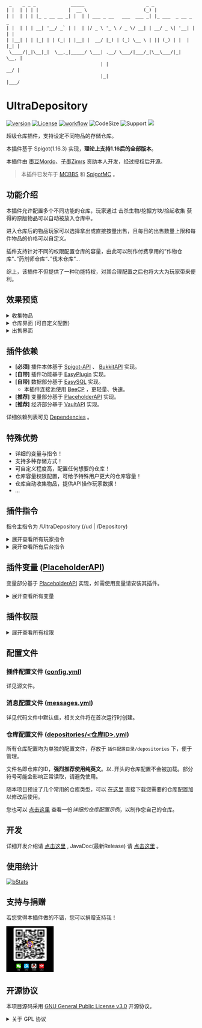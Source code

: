 ```text
 _    _ _ _             _____                       _ _                   
| |  | | | |           |  __ \                     (_) |                  
| |  | | | |_ _ __ __ _| |  | | ___ _ __   ___  ___ _| |_ ___  _ __ _   _ 
| |  | | | __| '__/ _` | |  | |/ _ \ '_ \ / _ \/ __| | __/ _ \| '__| | | |
| |__| | | |_| | | (_| | |__| |  __/ |_) | (_) \__ \ | || (_) | |  | |_| |
 \____/|_|\__|_|  \__,_|_____/ \___| .__/ \___/|___/_|\__\___/|_|   \__, |
                                   | |                               __/ |
                                   |_|                              |___/ 
```

# UltraDepository

[![version](https://img.shields.io/github/v/release/CarmJos/UltraDepository)](https://github.com/CarmJos/UltraDepository/releases)
[![License](https://img.shields.io/github/license/CarmJos/UltraDepository)](https://opensource.org/licenses/GPL-3.0)
[![workflow](https://github.com/CarmJos/UltraDepository/actions/workflows/maven.yml/badge.svg?branch=master)](https://github.com/CarmJos/UltraDepository/actions/workflows/maven.yml)
![CodeSize](https://img.shields.io/github/languages/code-size/CarmJos/UltraDepository)
![Support](https://img.shields.io/badge/Minecraft-Java%201.16--Latest-green)
![](https://visitor-badge.glitch.me/badge?page_id=UltraDepository.readme)

超级仓库插件，支持设定不同物品的存储仓库。

本插件基于 Spigot(1.16.3) 实现，**理论上支持1.16后的全部版本**。

本插件由 [墨豆Mordo](https://www.mordo.cn)、[子墨Zimrs](https://www.zimrs.cn) 资助本人开发，经过授权后开源。

> 本插件已发布于 [MCBBS](https://www.mcbbs.net/forum.php?mod=viewthread&tid=1292631) 和 [SpigotMC]() 。

## 功能介绍

本插件允许配置多个不同功能的仓库，玩家通过 击杀生物/挖掘方块/捡起收集 获得的原版物品可以自动被放入仓库中。

进入仓库后的物品玩家可以选择拿出或直接按量出售，且每日的出售数量上限和每件物品的价格可以自定义。

插件支持针对不同的权限配置仓库的容量，由此可以制作付费享用的”作物仓库“、”药剂师仓库“、”伐木仓库“...

综上，该插件不但提供了一种功能特权，对其合理配置之后也将大大为玩家带来便利。

## 效果预览

<details>
<summary>收集物品</summary>

![collect](.documentation/images/collect-message.jpg)

</details>

<details>
<summary>仓库界面 (可自定义配置)</summary>

![item-gui](.documentation/images/item-in-gui.png)

</details>

<details>
<summary>出售界面</summary>

![sell-gui](.documentation/images/sell-gui.png)

![sell-message](.documentation/images/sell-message.png)
</details>

## 插件依赖

- **[必须]** 插件本体基于 [Spigot-API](https://hub.spigotmc.org/stash/projects/SPIGOT) 、 [BukkitAPI](http://bukkit.org/) 实现。
- **[自带]** 插件功能基于 [EasyPlugin](https://github.com/CarmJos/EasyPlugin) 实现。
- **[自带]** 数据部分基于 [EasySQL](https://github.com/CarmJos/EasySQL) 实现。
    - 本插件连接池使用 [BeeCP](https://github.com/Chris2018998/BeeCP) ，更轻量、快速。
- **[推荐]** 变量部分基于 [PlaceholderAPI](https://www.spigotmc.org/resources/6245/) 实现。
- **[推荐]** 经济部分基于 [VaultAPI](https://github.com/MilkBowl/VaultAPI) 实现。

详细依赖列表可见 [Dependencies](https://github.com/CarmJos/UltraDepository/network/dependencies) 。

## 特殊优势

- 详细的变量与指令！
- 支持多种存储方式！
- 可自定义程度高，配置任何想要的仓库！
- 仓库容量权限配置，可给予特殊用户更大的仓库容量！
- 仓库自动收集物品，提供API操作玩家数据！
- ...

## 插件指令

指令主指令为 /UltraDepository (/ud | /Depository)

<details>
<summary>展开查看所有玩家指令</summary>

```text
# open [仓库ID]
@ 玩家指令 (UltraDepository.use)
- 打开对应仓库的界面。

# sell <仓库ID> <物品ID> <数量>
@ 玩家指令 (UltraDepository.Command.Sell)
- 售出对应数量的对应物品。
- 该指令受到玩家每日售出数量的限制。

# sellAll [仓库ID] [物品ID]
@ 玩家指令 (UltraDepository.Command.SellAll)
- 售出所有相关物品。
- 该指令受到玩家每日售出数量的限制。
```

</details>

<details>
<summary>展开查看所有后台指令</summary>

以下指令**只有后台**才可以使用，可用于搭配变量自制玩家管理GUI。

```text
# info <玩家> [仓库ID] [物品ID]
- 得到玩家的相关物品信息。

# add <玩家> <仓库ID> <物品ID> <数量>
- 为玩家添加对应仓库中对于物品的数量。

# remove <玩家> <仓库ID> <物品ID> [数量]
- 为玩家减少对应仓库中对于物品的数量。
- 若不填写数量，则清空对应仓库的对应物品。

# sell <玩家> [仓库ID] [物品ID] [数量]
- 为玩家售出相关物品。
- 若不填写数量，则售出所有对应仓库的对应物品。
- 若不填写物品，则售出对应仓库内所有物品。
- 若不填写仓库，则售出所有仓库内所有物品。
- 该指令受到玩家每日售出数量的限制。
```

</details>

## 插件变量 ([PlaceholderAPI](https://www.spigotmc.org/resources/6245/))

变量部分基于 [PlaceholderAPI](https://www.spigotmc.org/resources/6245/) 实现，如需使用变量请安装其插件。

<details>
<summary>展开查看所有变量</summary>

```text
# %UltraDepository_amount_<仓库ID>_<物品ID>%
- 得到对应仓库内对应物品的数量

# %UltraDepository_price_<仓库ID>_<物品ID>%
- 得到对应仓库内对应物品的价格

# %UltraDepository_sold_<仓库ID>_<物品ID>%
- 得到对应仓库内对应物品的今日售出数量

# %UltraDepository_limit_<仓库ID>_<物品ID>%
- 得到对应仓库内对应物品的每日售出限制

# %UltraDepository_remain_<仓库ID>_<物品ID>%
- 得到对应仓库内对应物品的剩余可售出数量
- $剩余可售出数量 = $每日售出限制 - $今日售出数量

# %UltraDepository_capacity_<仓库ID>%
- 得到对应仓库的容量

# %UltraDepository_used_<仓库ID>%
- 得到已使用的仓库容量

# %UltraDepository_usable_<仓库ID>%
- 得到剩余可使用的仓库容量

```

</details>

## 插件权限

<details>
<summary>展开查看所有权限</summary>

```text
# UltraDepository.use
- 超级仓库的基本使用权限 (默认所有人都有)

# UltraDepository.Command.Sell
- 玩家使用Sell指令的权限

# UltraDepository.Command.SellAll
- 玩家使用SellAll指令的权限

# UltraDepository.auto
- 超级仓库的自动收集权限

# UltraDepository.auto.enable
- 用于判断是否启用了自动收集功能
- 若玩家有"UltraDepository.auto"权限，且玩家有该权限，则会开始为玩家自动收集物品。
- 若玩家缺失该权限或“UltraDepository.auto”权限，则自动收集物品功能不会启用。
- 您可以自己使用GUI创建一个按钮，后通过给玩家添加/删除该权限决定玩家是否开启自动收集。

# UltraDepository.silent
- 拥有该权限将不再接收到放入背包的提示。
- 您可以自己使用GUI创建一个按钮，后通过给玩家添加/删除该权限决定玩家是否开启收集提示。

# UltraDepository.admin
- "超级仓库的管理权限"
```

</details>

## 配置文件

### 插件配置文件 ([config.yml](src/main/resources/config.yml))

详见源文件。

### 消息配置文件 ([messages.yml](src/main/java/cc/carm/plugin/ultradepository/configuration/PluginMessages.java))

详见代码文件中默认值，相关文件将在首次运行时创建。

### 仓库配置文件 ([depositories/<仓库ID>.yml](src/main/resources/depositories/.example-depository.yml))

所有仓库配置均为单独的配置文件，存放于 `插件配置目录/depositories` 下，便于管理。

文件名即仓库的ID，**强烈推荐使用纯英文**。以`.`开头的仓库配置不会被加载。部分符号可能会影响正常读取，请避免使用。

随本项目预设了几个常用的仓库类型，可以 [在这里](.examples/depositories) 直接下载您需要的仓库配置加以修改后使用。

您也可以 [点击这里](src/main/resources/depositories/.example-depository.yml) 查看一份*详细的仓库配置示例*，以制作您自己的仓库。

## 开发

详细开发介绍请 [点击这里](.documentation/README.md) , JavaDoc(最新Release) 请 [点击这里](https://carmjos.github.io/UltraDepository) 。

## 使用统计

[![bStats](https://bstats.org/signatures/bukkit/UltraDepository.svg)](https://bstats.org/plugin/bukkit/UltraDepository/13777)

## 支持与捐赠

若您觉得本插件做的不错，您可以捐赠支持我！

<img height=25% width=25% src="https://raw.githubusercontent.com/CarmJos/CarmJos/main/img/donate-code.jpg"  alt=""/>

## 开源协议

本项目源码采用 [GNU General Public License v3.0](https://opensource.org/licenses/GPL-3.0) 开源协议。

<details>
<summary>关于 GPL 协议</summary>

> GNU General Public Licence (GPL) 有可能是开源界最常用的许可模式。GPL 保证了所有开发者的权利，同时为使用者提供了足够的复制，分发，修改的权利：
>
> #### 可自由复制
> 你可以将软件复制到你的电脑，你客户的电脑，或者任何地方。复制份数没有任何限制。
> #### 可自由分发
> 在你的网站提供下载，拷贝到U盘送人，或者将源代码打印出来从窗户扔出去（环保起见，请别这样做）。
> #### 可以用来盈利
> 你可以在分发软件的时候收费，但你必须在收费前向你的客户提供该软件的 GNU GPL 许可协议，以便让他们知道，他们可以从别的渠道免费得到这份软件，以及你收费的理由。
> #### 可自由修改
> 如果你想添加或删除某个功能，没问题，如果你想在别的项目中使用部分代码，也没问题，唯一的要求是，使用了这段代码的项目也必须使用 GPL 协议。
>
> 需要注意的是，分发的时候，需要明确提供源代码和二进制文件，另外，用于某些程序的某些协议有一些问题和限制，你可以看一下 @PierreJoye 写的 Practical Guide to GPL Compliance 一文。使用 GPL 协议，你必须在源代码代码中包含相应信息，以及协议本身。
>
> *以上文字来自 [五种开源协议GPL,LGPL,BSD,MIT,Apache](https://www.oschina.net/question/54100_9455) 。*
</details>
